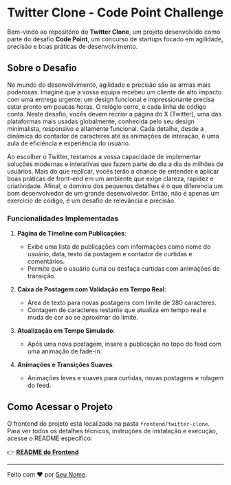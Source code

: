 # Twitter Clone - Code Point Challenge

Bem-vindo ao repositório do **Twitter Clone**, um projeto desenvolvido como parte do desafio **Code Point**, um concurso de startups focado em agilidade, precisão e boas práticas de desenvolvimento.

## Sobre o Desafio

No mundo do desenvolvimento, agilidade e precisão são as armas mais poderosas. Imagine que a vossa equipa recebeu um cliente de alto impacto com uma entrega urgente: um design funcional e impressionante precisa estar pronto em poucas horas. O relógio corre, e cada linha de código conta. Neste desafio, vocês devem recriar a página do X (Twitter), uma das plataformas mais usadas globalmente, conhecida pelo seu design minimalista, responsivo e altamente funcional. Cada detalhe, desde a dinâmica do contador de caracteres até as animações de interação, é uma aula de eficiência e experiência do usuário.

Ao escolher o Twitter, testamos a vossa capacidade de implementar soluções modernas e interativas que fazem parte do dia a dia de milhões de usuários. Mais do que replicar, vocês terão a chance de entender e aplicar boas práticas de front-end em um ambiente que exige clareza, rapidez e criatividade. Afinal, o domínio dos pequenos detalhes é o que diferencia um bom desenvolvedor de um grande desenvolvedor. Então, não é apenas um exercício de código, é um desafio de relevância e precisão.

### Funcionalidades Implementadas

1. **Página de Timeline com Publicações**:
   - Exibe uma lista de publicações com informações como nome do usuário, data, texto da postagem e contador de curtidas e comentários.
   - Permite que o usuário curta ou desfaça curtidas com animações de transição.

2. **Caixa de Postagem com Validação em Tempo Real**:
   - Área de texto para novas postagens com limite de 280 caracteres.
   - Contagem de caracteres restante que atualiza em tempo real e muda de cor ao se aproximar do limite.

3. **Atualização em Tempo Simulado**:
   - Após uma nova postagem, insere a publicação no topo do feed com uma animação de fade-in.

4. **Animações e Transições Suaves**:
   - Animações leves e suaves para curtidas, novas postagens e rolagem do feed.

## Como Acessar o Projeto

O frontend do projeto está localizado na pasta `frontend/twitter-clone`. Para ver todos os detalhes técnicos, instruções de instalação e execução, acesse o README específico:

👉 **[README do Frontend](frontend/twitter-clone/README.md)**

---

Feito com ❤️ por [Seu Nome](https://github.com/seu-usuario).
